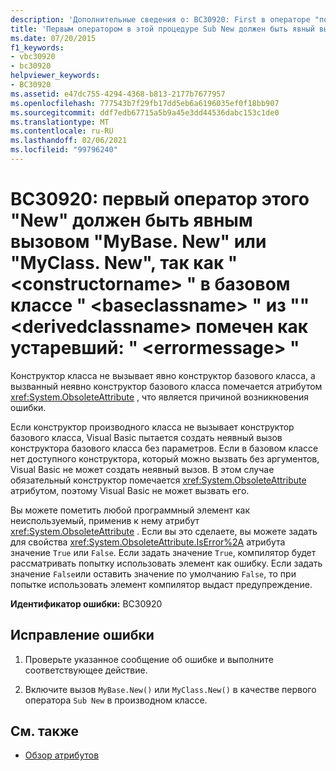 ```yaml
---
description: 'Дополнительные сведения о: BC30920: First в операторе "подnew" должен быть явный вызов MyBase. New или MyClass. New, поскольку " <constructorname> " в базовом классе "" <baseclassname> из " <derivedclassname> " помечен как устаревший: "<errormessage>'
title: 'Первым оператором в этой процедуре Sub New должен быть явный вызов MyBase.New или MyClass.New, так как <constructorname> в базовом классе <baseclassname> класса <derivedclassname> отмечен как устаревший: <errormessage>'
ms.date: 07/20/2015
f1_keywords:
- vbc30920
- bc30920
helpviewer_keywords:
- BC30920
ms.assetid: e47dc755-4294-4368-b813-2177b7677957
ms.openlocfilehash: 777543b7f29fb17dd5eb6a6196035ef0f18bb907
ms.sourcegitcommit: ddf7edb67715a5b9a45e3dd44536dabc153c1de0
ms.translationtype: MT
ms.contentlocale: ru-RU
ms.lasthandoff: 02/06/2021
ms.locfileid: "99796240"
---
```

# <a name="bc30920-first-statement-of-this-sub-new-must-be-an-explicit-call-to-mybasenew-or-myclassnew-because-the-constructorname-in-the-base-class-baseclassname-of-derivedclassname-is-marked-obsolete-errormessage"></a>BC30920: первый оператор этого "New" должен быть явным вызовом "MyBase. New" или "MyClass. New", так как " \<constructorname> " в базовом классе " \<baseclassname> " из "" \<derivedclassname> помечен как устаревший: " \<errormessage> "

Конструктор класса не вызывает явно конструктор базового класса, а вызванный неявно конструктор базового класса помечается атрибутом <xref:System.ObsoleteAttribute> , что является причиной возникновения ошибки.

 Если конструктор производного класса не вызывает конструктор базового класса, Visual Basic пытается создать неявный вызов конструктора базового класса без параметров. Если в базовом классе нет доступного конструктора, который можно вызвать без аргументов, Visual Basic не может создать неявный вызов. В этом случае обязательный конструктор помечается <xref:System.ObsoleteAttribute> атрибутом, поэтому Visual Basic не может вызвать его.

 Вы можете пометить любой программный элемент как неиспользуемый, применив к нему атрибут <xref:System.ObsoleteAttribute> . Если вы это сделаете, вы можете задать для свойства <xref:System.ObsoleteAttribute.IsError%2A> атрибута значение `True` или `False`. Если задать значение `True`, компилятор будет рассматривать попытку использовать элемент как ошибку. Если задать значение `False`или оставить значение по умолчанию `False`, то при попытке использовать элемент компилятор выдаст предупреждение.

 **Идентификатор ошибки:** BC30920

## <a name="to-correct-this-error"></a>Исправление ошибки

1. Проверьте указанное сообщение об ошибке и выполните соответствующее действие.

2. Включите вызов `MyBase.New()` или `MyClass.New()` в качестве первого оператора `Sub New` в производном классе.

## <a name="see-also"></a>См. также

- [Обзор атрибутов](../../programming-guide/concepts/attributes/index.md)

